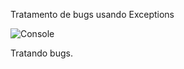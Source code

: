 Tratamento de bugs usando Exceptions

![Console](https://user-images.githubusercontent.com/98243722/158087399-c475b7d1-243e-4fec-aa8d-a7acbf4efd7c.png)

Tratando bugs.
